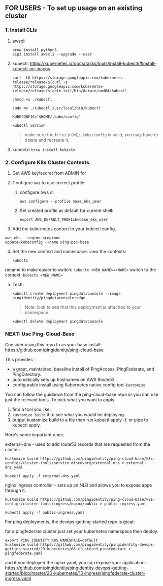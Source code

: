 ## FOR USERS - To set up usage on an existing cluster
### 1. Install CLIs
  1. awscli
    
      ```
      brew install python3
      pip3 install awscli --upgrade --user
      ```

  2. kubectl:
https://kubernetes.io/docs/tasks/tools/install-kubectl/#install-kubectl-on-macos
      ```
      curl -LO https://storage.googleapis.com/kubernetes-release/release/$(curl -s https://storage.googleapis.com/kubernetes-release/release/stable.txt)/bin/darwin/amd64/kubectl

      chmod +x ./kubectl

      sudo mv ./kubectl /usr/local/bin/kubectl

      KUBECONFIG="$HOME/.kube/config"

      kubectl version
      ```
      > make sure the file at `$HOME/.kube/config` is valid, you may have to delete and recreate it. 
  3. kubectx: 
    ```
    brew install kubectx
    ```


### 2. Configure K8s Cluster Contexts. 
1. Get AWS key/secret from ADMIN for 
2. Configure `aws` to use correct profile:

    1. configure aws cli
        ```
        aws configure --profile base_eks_user
        ```

    2. Set created profile as default for current shell: 
        ```
        export AWS_DEFAULT_PROFILE=base_eks_user
        ```

3. Add the kubernetes context to your kubectl config. 
  ```
  aws eks --region <region>
  update-kubeconfig --name ping-poc-base
  ```

4. Set the new context and namespace:
  view the contexts:
    ```
    kubectx
    ```
  rename to make easier to switch:
    ```
    kubectx <NEW_NAME>=<NAME>
    ```
  switch to the context:
    ```
    kubectx <NEW_NAME>
    ```

5.  Test!: 
    ```
    kubectl create deployment pingdataconsole --image pingidentity/pingdataconsole:edge
    ```
    > Note: look to see that this deployment is attached to your namespace. 
    ```
    kubectl delete deployment pingdataconsole
    ```


### NEXT: Use Ping-Cloud-Base

Consider using this repo to as your base install: 
https://github.com/pingidentity/ping-cloud-base

This provides: 
- a great, maintained, baseline install of PingAccess, PingFederate, and PingDirectory. 
- automatically sets up hostnames on AWS Route53 
- configurable install using Kubernetes native config tool `kustomize`

You can follow the guidance from the ping-cloud-base repo or you can use just the relevant tools. 
To pick what you want to apply: 
1. find a tool you like. 
2. `kustomize build` it to see what you would be deploying.
3. output kustomize build to a file then run kubectl apply -f, or pipe to kubectl apply. 

Here's some important ones:

external-dns - used to add route53 records that are requested from the cluster:
```
kustomize build https://github.com/pingidentity/ping-cloud-base/k8s-configs/cluster-tools/service-discovery/external-dns > external-dns.yaml

kubectl apply -f external-dns.yaml
```

nginx ingress controller - sets up an NLB and allows you to expose apps through it. 

```
kustomize build https://github.com/pingidentity/ping-cloud-base/k8s-configs/cluster-tools/ingress/nginx/public > public-ingress.yaml

kubectl apply -f public-ingress.yaml
```

For ping deployments, the devops-getting-started repo is great: 

for a pingfederate cluster just set your kubernetes namespace then deploy. 
```
export PING_IDENTITY_K8S_NAMESPACE=default
kustomize build https://github.com/pingidentity/pingidentity-devops-getting-started/20-kubernetes/06-clustered-pingfederate > pingfederate.yaml
```

and if you deployed the nginx yaml, you can expose your application: 
https://github.com/pingidentity/pingidentity-devops-getting-started/blob/master/20-kubernetes/10-ingress/pingfederate-cluster-ingress.yaml


